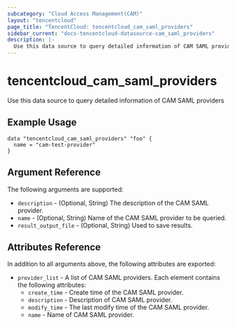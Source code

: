 ```yaml
---
subcategory: "Cloud Access Management(CAM)"
layout: "tencentcloud"
page_title: "TencentCloud: tencentcloud_cam_saml_providers"
sidebar_current: "docs-tencentcloud-datasource-cam_saml_providers"
description: |-
  Use this data source to query detailed information of CAM SAML providers
---
```


# tencentcloud_cam_saml_providers

Use this data source to query detailed information of CAM SAML providers

## Example Usage

```hcl
data "tencentcloud_cam_saml_providers" "foo" {
  name = "cam-test-provider"
}
```

## Argument Reference

The following arguments are supported:

* `description` - (Optional, String) The description of the CAM SAML provider.
* `name` - (Optional, String) Name of the CAM SAML provider to be queried.
* `result_output_file` - (Optional, String) Used to save results.

## Attributes Reference

In addition to all arguments above, the following attributes are exported:

* `provider_list` - A list of CAM SAML providers. Each element contains the following attributes:
  * `create_time` - Create time of the CAM SAML provider.
  * `description` - Description of CAM SAML provider.
  * `modify_time` - The last modify time of the CAM SAML provider.
  * `name` - Name of CAM SAML provider.



